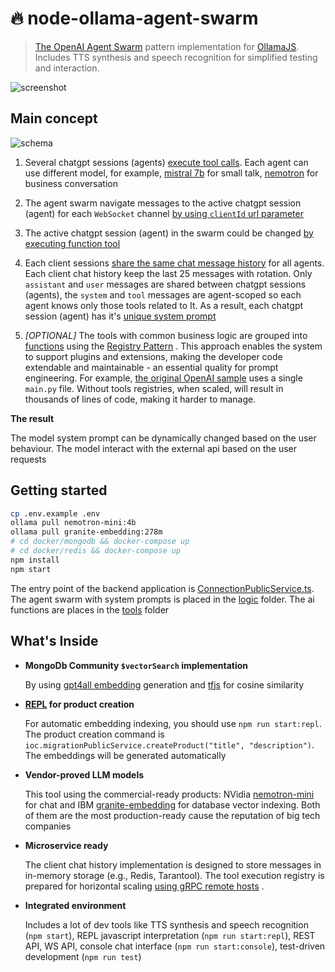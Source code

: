 # 🔥 node-ollama-agent-swarm 

> [The OpenAI Agent Swarm](https://github.com/openai/swarm) pattern implementation for [OllamaJS](https://github.com/ollama/ollama-js). Includes TTS synthesis and speech recognition for simplified testing and interaction.

![screenshot](./screenshot.png)

## Main concept

![schema](./schema.png)

1. Several chatgpt sessions (agents) [execute tool calls](https://ollama.com/blog/tool-support). Each agent can use different model, for example, [mistral 7b](https://ollama.com/library/mistral) for small talk, [nemotron](https://ollama.com/library/nemotron) for business conversation

2. The agent swarm navigate messages to the active chatgpt session (agent) for each `WebSocket` channel [by using `clientId` url parameter](src/routes/session.ts#L5)

3. The active chatgpt session (agent) in the swarm could be changed [by executing function tool](https://platform.openai.com/docs/assistants/tools/function-calling) 

4. Each client sessions [share the same chat message history](https://platform.openai.com/docs/api-reference/messages/getMessage) for all agents. Each client chat history keep the last 25 messages with rotation. Only `assistant` and `user` messages are shared between chatgpt sessions (agents), the `system` and `tool` messages are agent-scoped so each agent knows only those tools related to It. As a result, each chatgpt session (agent) has it's [unique system prompt](https://platform.openai.com/docs/api-reference/messages/createMessage#messages-createmessage-role)

5. *[OPTIONAL]* The tools with common business logic are grouped into [functions](src/services/function)  using the [Registry Pattern](https://www.geeksforgeeks.org/registry-pattern/) . This approach enables the system to support plugins and extensions, making the developer code extendable and maintainable - an essential quality for prompt engineering. For example, [the original OpenAI sample](https://github.com/openai/swarm/blob/93ad26dcd9f94eada3291e88a154c25e1d14a861/examples/personal_shopper/main.py)  uses a single `main.py` file. Without tools registries, when scaled, will result in thousands of lines of code, making it harder to manage.

**The result**

The model system prompt can be dynamically changed based on the user behaviour. The model interact with the external api based on the user requests

## Getting started

```bash
cp .env.example .env
ollama pull nemotron-mini:4b
ollama pull granite-embedding:278m
# cd docker/mongodb && docker-compose up
# cd docker/redis && docker-compose up
npm install
npm start
```

The entry point of the backend application is [ConnectionPublicService.ts](src/services/public/ConnectionPublicService.ts). The agent swarm with system prompts is placed in the [logic](src/services/logic) folder. The ai functions are places in the [tools](src/tools) folder 

## What's Inside

 - **MongoDb Community `$vectorSearch` implementation**

    By using [gpt4all embedding](https://www.npmjs.com/package/gpt4all#embedding) generation and [tfjs](https://www.tensorflow.org/text/guide/word_embeddings) for cosine similarity

 - **[REPL](https://en.wikipedia.org/wiki/Read–eval–print_loop) for product creation**

    For automatic embedding indexing, you should use `npm run start:repl`. The product creation command is `ioc.migrationPublicService.createProduct("title", "description")`. The embeddings will be generated automatically

 - **Vendor-proved LLM models**

    This tool using the commercial-ready products: NVidia [nemotron-mini](https://ollama.com/library/nemotron-mini) for chat and IBM [granite-embedding](https://ollama.com/library/granite-embedding) for database vector indexing. Both of them are the most production-ready cause the reputation of big tech companies

 - **Microservice ready**

    The client chat history implementation is designed to store messages in in-memory storage (e.g., Redis, Tarantool). The tool execution registry is prepared for horizontal scaling [using gRPC remote hosts](https://github.com/tripolskypetr/node-grpc-monorepo) .

 - **Integrated environment**

    Includes a lot of dev tools like TTS synthesis and speech recognition (`npm start`), REPL javascript interpretation (`npm run start:repl`), REST API, WS API, console chat interface (`npm run start:console`), test-driven development (`npm run test`)

